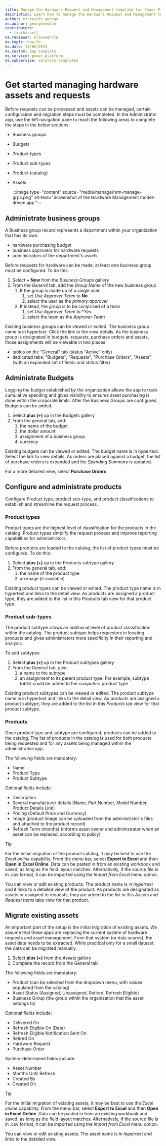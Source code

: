 ```yaml
---
title: Manage the Hardware Request and Management template for Power Platform
description: Learn how to manage the Hardware Request and Management template for Microsoft Power Platform.
author: microsoft-george
ms.author: georgenewton
contributors:
  - tverhasselt
ms.reviewer: ellenwehrle
ms.topic: how-to
ms.date: 11/06/2023
ms.custom: bap-template
ms.service: power-platform
ms.subservice: solution-templates
---
```


# Get started managing hardware assets and requests

Before requests can be processed and assets can be managed, certain configuration and migration steps must be completed.  In the Administrator app, use the left navigation pane to reach the following areas to complete the steps in the below sections:

- Business groups
- Budgets
- Product types
- Product sub-types
- Product (catalog)
- Assets

   :::image type="content" source="media/manage/hrm-manage-grps.png" alt-text="Screenshot of the Hardware Management model-driven app.":::

## Administrate business groups

A Business group record represents a department within your organization that has its own:

- hardware purchasing budget
- business approvers for hardware requests
- administrators of the department's assets

Before requests for hardware can be made, at least one business group must be configured.  To do this:

1. Select **+ New** from the *Business Groups* gallery
1. From the *General* tab, add the *Group Name* of the new business group
    1. If the group is made up of a single user
        1. set *Use Approver Team* to **No**
        1. select the user as the *primary approver*
    1. If instead, the group is to be comprised of a team
        1. set *Use Approver Team* to **Yes*
        1. select the team as the *Approver Team*

Existing business groups can be viewed or edited.  The business group name is in hypertext. Click the link to the view details.  As the business group is designated in budgets, requests, purchase orders and assets, those assignments will be viewable in two places:

- tables on the "General" tab (status "Active" only)
- dedicated tabs: "Budgets", "Requests", "Purchase Orders", "Assets" (with an expanded set of fields and status filter)

## Administrate Budgets

Logging the budget established by the organization allows the app to track cumulative spending and gives visibility to ensures asset purchasing is done within the corporate limits. After the Business Groups are configured, Budgets can be added.

1. Select **plus (+)** up in the Budgets gallery
1. From the general tab, add:
    1. the name of the budget
    1. the dollar amount
    1. assignment of a business group
    1. currency

Existing budgets can be viewed or edited. The budget name is in hypertext. Select the link to view details.  As orders are placed against a budget, the list of purchase orders is expanded and the *Spending Summary* is updated.

For a more detailed view, select **Purchase Orders**.

## Configure and administrate products

Configure Product type, product sub-type, and product classifications to establish and streamline the request process.

### Product types

Product types are the highest level of classification for the products in the catalog. Product types simplify the request process and improve reporting capabilities for administrators.

Before products are loaded to the catalog, the list of product types must be configured.  To do this:

1. Select **plus (+)** up in the Products subtype gallery
1. From the general tab, add:
    1. the name of the product type
    1. an image (if available)

Existing product types can be viewed or edited. The product type name is in hypertext and links to the detail view. As products are assigned a product type, they are added to the list in this *Products* tab view for that product type.

### Product sub-types

The product subtype allows an additional level of product classification within the catalog. The product subtype helps requestors in locating products and gives administrators more specificity in their reporting and analysis.

To add subtypes:

1. Select **plus (+)** up in the Product subtypes gallery
1. From the General tab, give:
    1. a name to the subtype
    1. an assignment to its parent product type. For example, subtype *tablet* could be added to the *computers* product type

Existing product subtypes can be viewed or edited. The product subtype name is in hypertext and links to the detail view. As products are assigned a product subtype, they are added to the list in this *Products* tab view for that product subtype.

### Products

Once product type and subtype are configured, products can be added to the catalog. The list of products in the catalog is used for both products being requested and for any assets being managed within the administrative app.

The following fields are mandatory:

- Name
- Product Type
- Product Subtype

Optional fields include:

- Description
- Several manufacturer details (Name, Part Number, Model Number, Product Details Link)
- Pricing (Default Price and Currency)
- Image (product image can be uploaded from the administrator's files and attached to the product record)
- Refresh Term (months) (informs asset owner and administrator when an asset can be replaced, according to policy)

> [!TIP]
>
> For the initial migration of the product catalog, it may be best to use the *Excel online* capability. From the menu bar, select **Export to Excel** and then **Open in Excel Online**. Data can be pasted in from an existing workbook and saved, as long as the field layout matches. Alternatively, if the source file is in .csv format, it can be imported using the *Import from Excel* menu option.

You can view or edit existing products. The product name is in *hypertext* and it links to a detailed view of the product. As products are designated as assets or assigned to requests, they are added to the list in this *Assets* and *Request Items* tabs view for that product.

## Migrate existing assets

An important part of the setup is the initial migration of existing assets.  We assume that these apps are replacing the current system of hardware requests and asset management.  From that system (or data source), the asset data needs to be extracted.  While practical only for a small dataset, the data can be migrated manually.

1. Select **plus (+)** from the *Assets* gallery
1. Complete the record from the General tab

The following fields are mandatory:

- Product (can be selected from the dropdown menu, with values populated from the catalog)
- Asset Status (Assigned, Unassigned, Retired, Refresh Eligible)
- Business Group (the group within the organization that the asset belongs to)

Optional fields include:

- Delivered On
- Refresh Eligible On (Date)
- Refresh Eligible Notification Sent On
- Retired On
- Hardware Request
- Purchase Order

System-determined fields include:

- Asset Number
- Months Until Refresh
- Created By
- Created On

> [!TIP]
>
> For the initial migration of existing assets, it may be best to use the *Excel online* capability. From the menu bar, select **Export to Excel** and then **Open in Excel Online**. Data can be pasted in from an existing workbook and saved, as long as the field layout matches. Alternatively, if the source file is in .csv format, it can be imported using the *Import from Excel* menu option.

You can view or edit existing assets. The asset name is in *hypertext* and links to the detailed view.

